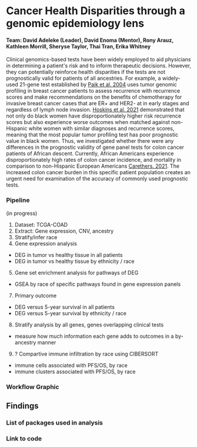 # Cancer Health Disparities through a genomic epidemiology lens
#### Team: David Adeleke (Leader), David Enoma (Mentor), Rony Arauz, Kathleen Morrill, Sheryse Taylor, Thai Tran, Erika Whitney

Clinical genomics-based tests have been widely employed to aid physicians in determining a patient's risk and to inform therapeutic decisions. However, they can potentially reinforce health disparities if the tests are not prognostically valid for patients of all ancestries. For example, a widely-used 21-gene test established by [Paik et al. 2004](https://doi.org/10.1634/theoncologist.12-6-631) uses tumor genomic profiling in breast cancer patients to assess recurrence with recurrence scores and make recommendations on the benefits of chemotherapy for invasive breast cancer cases that are ER+ and HER2- at in early stages and regardless of lymph node invasion. [Hoskins et al. 2021](https://doi.org/10.1001/jamaoncol.2020.7320) demonstrated that not only do black women have disproportionately higher risk recurrence scores but also experience worse outcomes when matched against non-Hispanic white women with similar diagnoses and recurrence scores, meaning that the most popular tumor profiling test has poor prognostic value in black women. Thus, we investigated whether there were any differences in the prognostic validity of gene panel tests for colon cancer patients of African descent. Currently, African Americans experience disproportionately high rates of colon cancer incidence, and mortality in comparison to non-Hispanic European Americans [Carethers. 2021](https://doi.org/10.1016/bs.acr.2021.02.007). The increased colon cancer burden in this specific patient population creates an urgent need for examination of the accuracy of commonly used prognostic tests. 

### Pipeline
(in progress)

1. Dataset: TCGA-COAD
2. Extract: Gene expression, CNV, ancestry
3. Stratify/infer race
4. Gene expression analysis
  * DEG in tumor vs healthy tissue in all patients
  * DEG in tumor vs healthy tissue by ethnicity / race
5. Gene set enrichment analysis for pathways of DEG
  * GSEA by race of specific pathways found in gene expression panels
7. Primary outcome
  * DEG versus 5-year survival in all patients
  * DEG versus 5-year survival by ethnicity / race
8. Stratify analysis by all genes, genes overlapping clinical tests
  * measure how much information each gene adds to outcomes in a by-ancestry manner
9. ? Compartive immune infiltration by race using CIBERSORT
  * immune cells associated with PFS/OS, by race
  * immune clusters associated with PFS/OS, by race


### Workflow Graphic

## Findings

### List of packages used in analysis

### Link to code

